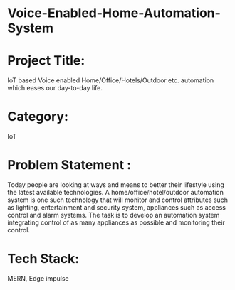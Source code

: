 # Voice-Enabled-Home-Automation-System
# Project Title:
IoT based Voice enabled Home/Office/Hotels/Outdoor etc. automation which eases our day-to-day life.
# Category: 
IoT
# Problem Statement	:
Today people are looking at ways and means to better their lifestyle using the latest available technologies. A home/office/hotel/outdoor automation system is one such technology that will monitor and control attributes such as lighting, entertainment and security system, appliances such as access control and alarm systems. The task is to develop an automation system integrating control of as many appliances as possible and monitoring their control.
# Tech Stack:	
MERN, Edge impulse
